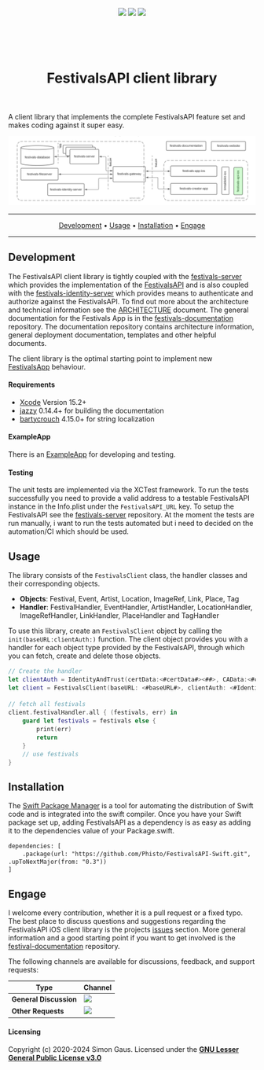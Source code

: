 <p align="center">
    <a href="https://github.com/festivals-app/festivals-api-ios/commits/" title="Last Commit"><img src="https://img.shields.io/github/last-commit/festivals-app/festivals-api-ios?style=flat"></a>
    <a href="https://github.com/festivals-app/festivals-api-ios/issues" title="Open Issues"><img src="https://img.shields.io/github/issues/festivals-app/festivals-api-ios?style=flat"></a>
    <a href="./LICENSE" title="License"><img src="https://img.shields.io/github/license/festivals-app/festivals-api-ios.svg"></a>
</p>

<h1 align="center">
    <br/><br/>
    FestivalsAPI client library
    <br/><br/>
</h1>

A client library that implements the complete FestivalsAPI feature set and makes coding against it super easy.

![Figure 1: Architecture Overview Highlighted](https://github.com/Festivals-App/festivals-documentation/blob/main/images/architecture/overview_api_ios.png "Figure 1: Architecture Overview Highlighted")

<hr/>
<p align="center">
  <a href="#development">Development</a> •
  <a href="#usage">Usage</a> •
  <a href="#installation">Installation</a> •
  <a href="#engage">Engage</a>
</p>
<hr/>

## Development
The FestivalsAPI client library is tightly coupled with the [festivals-server](https://github.com/Festivals-App/festivals-server) which provides the implementation of the [FestivalsAPI](https://github.com/Festivals-App/festivals-server/blob/main/DOCUMENTATION.md) and is also coupled with the [festivals-identity-server](https://github.com/Festivals-App/festivals-identity-server) which provides means to authenticate and authorize against the FestivalsAPI. To find out more about the architecture and technical information see the [ARCHITECTURE](./ARCHITECTURE.md) document. The general documentation for the Festivals App is in the [festivals-documentation](https://github.com/festivals-app/festivals-documentation) repository. The documentation repository contains architecture information, general deployment documentation, templates and other helpful documents.

The client library is the optimal starting point to implement new [FestivalsApp](https://github.com/Festivals-App/festivals-app-ios) behaviour.

#### Requirements
-  [Xcode](https://apps.apple.com/de/app/xcode/id497799835) Version 15.2+
-  [jazzy](https://github.com/realm/jazzy) 0.14.4+ for building the documentation
-  [bartycrouch](https://github.com/Flinesoft/BartyCrouch) 4.15.0+ for string localization
   
#### ExampleApp
There is an [ExampleApp](https://github.com/Festivals-App/festivals-api-ios/tree/master/ExampleApp) for developing and testing.
    
#### Testing
The unit tests are implemented via the XCTest framework. To run the tests successfully you need to provide a valid address to a testable FestivalsAPI instance in the Info.plist under the `FestivalsAPI_URL` key. To setup the FestivalsAPI see the [festivals-server](https://github.com/Festivals-App/festivals-server) repository. At the moment the tests are run manually, i want to run the tests automated but i need to decided on the automation/CI which should be used.

## Usage
The library consists of the `FestivalsClient` class, the handler classes and their corresponding objects.

- **Objects**: Festival, Event, Artist, Location, ImageRef, Link, Place, Tag
- **Handler**: FestivalHandler, EventHandler, ArtistHandler, LocationHandler, ImageRefHandler, LinkHandler, PlaceHandler and TagHandler

To use this library, create an `FestivalsClient` object by calling the `init(baseURL:clientAuth:)` function. The client object provides you with a handler for each object type provided by the FestivalsAPI, through which you can fetch, create and delete those objects.

```swift
// Create the handler
let clientAuth = IdentityAndTrust(certData:<#certData#><##>, CAData:<#caData#>, certPassword: <#Password#>, apiKey:<#apiKey#>)
let client = FestivalsClient(baseURL: <#baseURL#>, clientAuth: <#IdentityAndTrust#>)

// fetch all festivals
client.festivalHandler.all { (festivals, err) in
    guard let festivals = festivals else {
        print(err)
        return
    }
    // use festivals
}
```

## Installation
The [Swift Package Manager](https://swift.org/package-manager/) is a tool for automating the distribution of Swift code and is integrated into the swift compiler.
Once you have your Swift package set up, adding FestivalsAPI as a dependency is as easy as adding it to the dependencies value of your Package.swift.

```ogdl
dependencies: [
    .package(url: "https://github.com/Phisto/FestivalsAPI-Swift.git", .upToNextMajor(from: "0.3"))
]
```

## Engage
I welcome every contribution, whether it is a pull request or a fixed typo. The best place to discuss questions and suggestions regarding the FestivalsAPI iOS client library is the projects [issues](https://github.com/Festivals-App/festivals-api-ios/issues) section. More general information and a good starting point if you want to get involved is the [festival-documentation](https://github.com/Festivals-App/festivals-documentation) repository.

The following channels are available for discussions, feedback, and support requests:

| Type                     | Channel                                                |
| ------------------------ | ------------------------------------------------------ |
| **General Discussion**   | <a href="https://github.com/festivals-app/festivals-documentation/issues/new/choose" title="General Discussion"><img src="https://img.shields.io/github/issues/festivals-app/festivals-documentation/question.svg?style=flat-square"></a> </a>   |
| **Other Requests**    | <a href="mailto:simon.cay.gaus@gmail.com" title="Email me"><img src="https://img.shields.io/badge/email-Simon-green?logo=mail.ru&style=flat-square&logoColor=white"></a>   |

#### Licensing
Copyright (c) 2020-2024 Simon Gaus. Licensed under the [**GNU Lesser General Public License v3.0**](./LICENSE)
